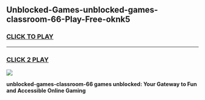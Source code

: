 
## Unblocked-Games-unblocked-games-classroom-66-Play-Free-oknk5
<h3>
<a href="https://premium76.site?title=unblocked-games-classroom-66&ref=10A">CLICK TO PLAY</a></h3>
<hr>

<h3>
<a href="https://premium76.site?title=unblocked-games-classroom-66&ref=10A">CLICK 2 PLAY</a>
  
</h3>

<a href="https://premium76.site?title=unblocked-games-classroom-66&ref=10A"><img src="https://clearcache.store/games.png"></a>


**unblocked-games-classroom-66 games unblocked: Your Gateway to Fun and Accessible Online Gaming**
